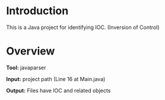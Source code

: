 # Introduction
This is a Java project for identifying IOC. (Inversion of Control)


# Overview

**Tool:** javaparser

**Input:** project path (Line 16 at Main.java)

**Output:** Files have IOC and related objects


